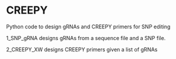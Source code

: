 # CREEPY
Python code to design gRNAs and CREEPY primers for SNP editing

1_SNP_gRNA designs gRNAs from a sequence file and a SNP file.

2_CREEPY_XW designs CREEPY primers given a list of gRNAs
